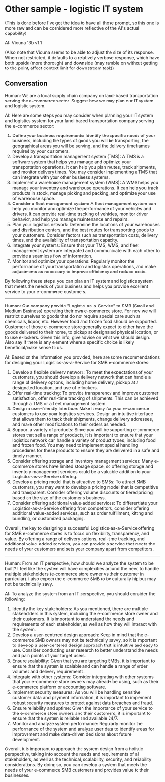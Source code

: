 # Other sample - logistic IT system

(This is done before I've got the idea to have all those prompt, so this one is more raw and can be cosnidered more reflective of the AI's actual capability)

AI: Vicuna 13b v1.1

(Also note that Vicuna seems to be able to adjust the size of its response. When not restricted, it defaults to a relatively verbose response, which have both upside (more thorough) and downside (may ramble on without getting to the point, affect context limit for downstream task))

## Conversation

Human: We are a local supply chain company on land-based transportation serving the e-commerce sector. Suggest how we may plan our IT system and logistic system.

AI: Here are some steps you may consider when planning your IT system and logistics system for your land-based transportation company serving the e-commerce sector:
1. Define your business requirements: Identify the specific needs of your business, including the types of goods you will be transporting, the geographical areas you will be serving, and the delivery timeframes required by your customers.
2. Develop a transportation management system (TMS): A TMS is a software system that helps you manage and optimize your transportation operations. It can help you plan routes, track shipments, and monitor delivery times. You may consider implementing a TMS that can integrate with your other business systems.
3. Implement a warehouse management system (WMS): A WMS helps you manage your inventory and warehouse operations. It can help you track products in stock, manage picking and packing, and optimize your use of warehouse space.
4. Consider a fleet management system: A fleet management system can help you monitor and optimize the performance of your vehicles and drivers. It can provide real-time tracking of vehicles, monitor driver behavior, and help you manage maintenance and repairs.
5. Plan your logistics network: Determine the locations of your warehouses and distribution centers, and the best routes for transporting goods to your customers. Consider factors such as transportation costs, delivery times, and the availability of transportation capacity.
6. Integrate your systems: Ensure that your TMS, WMS, and fleet management system are integrated and communicate with each other to provide a seamless flow of information.
7. Monitor and optimize your operations: Regularly monitor the performance of your transportation and logistics operations, and make adjustments as necessary to improve efficiency and reduce costs.

By following these steps, you can plan an IT system and logistics system that meets the needs of your business and helps you provide excellent service to your e-commerce customers.

----

Human: Our company provide "Logistic-as-a-Service" to SMB (Small and Medium Business) operating their own e-commerce store. For now we will restrict ourselves to goods that do not require special care such as chemicals, liquor, etc. However food and frozen food should be supported. Customer of those e-commerce store generally expect to either have the goods delivered to their home, to pickup at designated physical location, or to use e-lockers. Given this info, give advise on what we should design. Also say if there is any element where a specific choice is likely beneficial/make sense to us.

AI: Based on the information you provided, here are some recommendations for designing your Logistics-as-a-Service for SMB e-commerce stores:
1. Develop a flexible delivery network: To meet the expectations of your customers, you should develop a delivery network that can handle a range of delivery options, including home delivery, pickup at a designated location, and use of e-lockers.
2. Offer real-time tracking: To provide transparency and improve customer satisfaction, offer real-time tracking of shipments. This can be achieved through a TMS or a fleet management system.
3. Design a user-friendly interface: Make it easy for your e-commerce customers to use your logistics services. Design an intuitive interface that allows them to track their shipments, change delivery addresses, and make other modifications to their orders as needed.
4. Support a variety of products: Since you will be supporting e-commerce stores that sell a range of products, it is important to ensure that your logistics network can handle a variety of product types, including food and frozen food. You may need to implement special handling procedures for these products to ensure they are delivered in a safe and timely manner.
5. Consider offering storage and inventory management services: Many e-commerce stores have limited storage space, so offering storage and inventory management services could be a valuable addition to your Logistics-as-a-Service offering.
6. Develop a pricing model that is attractive to SMBs: To attract SMB customers, you may want to develop a pricing model that is competitive and transparent. Consider offering volume discounts or tiered pricing based on the size of the customer's business.
7. Consider offering additional value-added services: To differentiate your Logistics-as-a-Service offering from competitors, consider offering additional value-added services, such as order fulfillment, kitting and bundling, or customized packaging.

Overall, the key to designing a successful Logistics-as-a-Service offering for SMB e-commerce stores is to focus on flexibility, transparency, and value. By offering a range of delivery options, real-time tracking, and additional value-added services, you can provide a service that meets the needs of your customers and sets your company apart from competitors.

----

Human: From an IT perspective, how should we analyze the system to be built? I feel like the system will have complexities around the need to handle multiple stakeholders (e-commerce store owner vs their customer in particular). I also expect the e-commerce SMB to be culturally hip but may not be technically savy.

AI: To analyze the system from an IT perspective, you should consider the following:
1. Identify the key stakeholders: As you mentioned, there are multiple stakeholders in this system, including the e-commerce store owner and their customers. It is important to understand the needs and requirements of each stakeholder, as well as how they will interact with the system.
2. Develop a user-centered design approach: Keep in mind that the e-commerce SMB owners may not be technically savvy, so it is important to develop a user-centered design approach that is intuitive and easy to use. Consider conducting user research to better understand the needs and pain points of your target users.
3. Ensure scalability: Given that you are targeting SMBs, it is important to ensure that the system is scalable and can handle a range of order volumes and delivery requirements.
4. Integrate with other systems: Consider integrating with other systems that your e-commerce store owners may already be using, such as their e-commerce platform or accounting software.
5. Implement security measures: As you will be handling sensitive customer data and payment information, it is important to implement robust security measures to protect against data breaches and fraud.
6. Ensure reliability and uptime: Given the importance of your service to the e-commerce store owners and their customers, it is important to ensure that the system is reliable and available 24/7.
7. Monitor and analyze system performance: Regularly monitor the performance of the system and analyze user data to identify areas for improvement and make data-driven decisions about future development.

Overall, it is important to approach the system design from a holistic perspective, taking into account the needs and requirements of all stakeholders, as well as the technical, scalability, security, and reliability considerations. By doing so, you can develop a system that meets the needs of your e-commerce SMB customers and provides value to their businesses.

